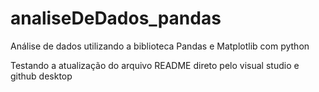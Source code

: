 # analiseDeDados_pandas
 Análise de dados utilizando a biblioteca Pandas e Matplotlib com python

 Testando a atualização do arquivo README direto pelo visual studio e github desktop
